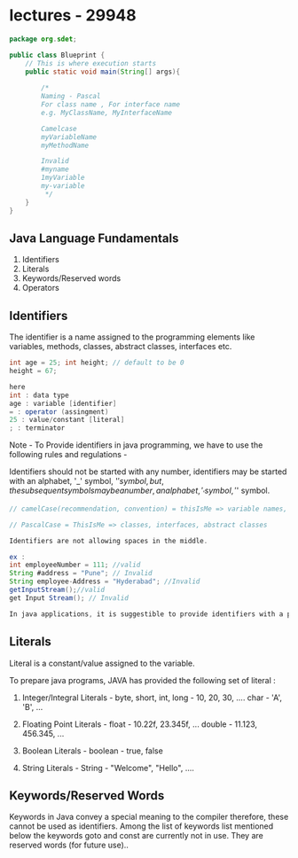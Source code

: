 # lectures - 29948

```java
package org.sdet;

public class Blueprint {
    // This is where execution starts
    public static void main(String[] args){
        
        /*
        Naming - Pascal
        For class name , For interface name
        e.g. MyClassName, MyInterfaceName

        Camelcase
        myVariableName
        myMethodName

        Invalid
        #myname
        1myVariable
        my-variable
         */
    }
}

```

## Java Language Fundamentals

1. Identifiers
2. Literals
3. Keywords/Reserved words
4. Operators

## Identifiers

The identifier is a name assigned to the programming elements like variables, methods,
classes, abstract classes, interfaces etc.

```java
int age = 25; int height; // default to be 0
height = 67;

here
int : data type
age : variable [identifier]
= : operator (assingment)
25 : value/constant [literal]
; : terminator
```

Note - To Provide identifiers in java programming, we have to use the following rules and regulations -

Identifiers should not be started with any number, identifiers may be started with an alphabet, '_'
symbol, '$' symbol, but, the subsequent symbols may be a number, an alphabet, '_' symbol, '$' symbol.

```java
// camelCase(recommendation, convention) = thisIsMe => variable names, Method names

// PascalCase = ThisIsMe => classes, interfaces, abstract classes

Identifiers are not allowing spaces in the middle.

ex : 
int employeeNumber = 111; //valid
String #address = "Pune"; // Invalid
String employee-Address = "Hyderabad"; //Invalid
getInputStream();//valid
get Input Stream(); // Invalid

In java applications, it is suggestible to provide identifiers with a particular meaning.
```

## Literals

Literal is a constant/value assigned to the variable.

To prepare java programs, JAVA has provided the following set of literal :

1. Integer/Integral Literals -
byte, short, int, long - 10, 20, 30, ....
char - 'A', 'B', ...

2. Floating Point Literals -
float - 10.22f, 23.345f, ...
double - 11.123, 456.345, ...

3. Boolean Literals -
boolean - true, false

4. String Literals -
String - "Welcome", "Hello", ....

## Keywords/Reserved Words

Keywords in Java convey a special meaning to the compiler therefore, these cannot be used as
identifiers.
Among the list of keywords list mentioned below the keywords goto and const are currently not in use.
They are reserved words (for future use)..

